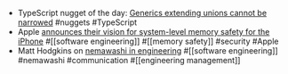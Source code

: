 - TypeScript nugget of the day: [Generics extending unions cannot be narrowed](https://github.com/microsoft/TypeScript/issues/13995) #nuggets #TypeScript
- Apple [announces their vision for system-level memory safety for the iPhone](https://security.apple.com/blog/memory-integrity-enforcement/) #[[software engineering]] #[[memory safety]] #security #Apple
- Matt Hodgkins on [nemawashi in engineering](https://hodgkins.io/blog/quiet-influence-a-guide-to-nemawashi-in-engineering/) #[[software engineering]] #nemawashi #communication #[[engineering management]]
